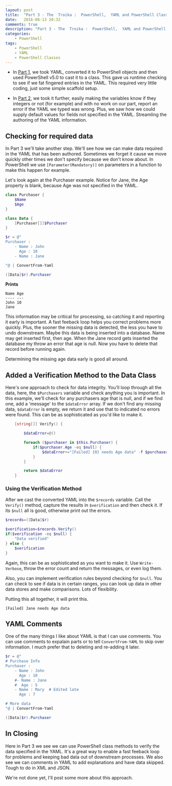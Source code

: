 ```yaml
---
layout: post
title:  "Part 3 - The  Troika :  PowerShell,  YAML and PowerShell Classes"
date:   2016-08-13 20:32
comments: true
description: "Part 3 - The  Troika :  PowerShell,  YAML and PowerShell Classes"
categories: 
    - PowerShell
tags: 
    - PowerShell
    - YAML
    - PowerShell Classes
---
```


* In [Part 1](http://dougfinke.com/blog/the-troika-powershell-yaml-and-powershell-classes/), we took YAML, converted it to PowerShell objects and then used PowerShell v5.0 to cast it to a class. This gave us runtime checking to see if we fat fingered entries in the YAML. This required very little coding, just some simple scaffold setup.

* In [Part 2](http://dougfinke.com/blog/part-2-the-troika-powershell-yaml-and-powershell-classes/), we took it further, easily making the variables know if they integers or not (for example) and with no work on our part, report an error if the YAML we typed was wrong. Plus, we saw how we could supply default values for fields not specified in the YAML. Streamling the authoring of the YAML information.

## Checking for required data
In Part 3 we'll take another step. We'll see how we can make data required in the YAML that has been authored. Sometimes we forget it cause we move quickly other times we don't specify because we don't know about. In PowerShell we use `[Parameter(Mandatory)]` on parameters in a function to make this happen for example.

Let's look again at the Purchaser example. Notice for Jane, the Age property is blank, because Age was not specified in the YAML.

```powershell
class Purchaser {
    $Name
    $Age
}

class Data {
    [Purchaser[]]$Purchaser
}

$r = @"
Purchaser :
    - Name : John
      Age : 10
    - Name : Jane

"@ | ConvertFrom-Yaml

([Data]$r).Purchaser
```

**Prints**

```
Name Age
---- ---
John 10
Jane
```

This information may be critical for processing, so catching it and reporting it early is important. A fast feeback loop helps you correct problems more quickly. Plus, the sooner the missing data is detected, the less you have to undo downstream. Maybe this data is being inserted into a database. Name may get inserted first, then age. When the Jane record gets inserted the database my throw an error that age is null. Now you have to delete that record before running again.

Determining the missing age data early is good all around.

## Added a Verification Method to the Data Class

Here's one approach to check for data integrity. You'll loop through all the data, here, the `$Purchasers` variable and check anything you is important. In this example, we'll check for any purchasers age that is null, and if we find one, add a 'message' to the `$dataError` array. If we don't find any missing data, `$dataError` is empty, we return it and use that to indicated no errors were found. This can be as sophisticated as you'd like to make it.

```powershell
    [string[]] Verify() {

        $dataError=@()

        foreach ($purchaser in $this.Purchaser) {
            if($purchaser.Age -eq $null) {
                $dataError+="[Failed] {0} needs Age data" -f $purchaser.Name
            }
        }

        return $dataError
    }
```

### Using the Verification Method

After we cast the converted YAML into the `$records` variable. Call the `Verify()` method, capture the results in `$verification` and then check it. If its `$null` all is good, otherwise print out the errors.

```powershell
$records=([Data]$r)

$verification=$records.Verify()
if($verification -eq $null) {
    "Data verified"
} else {
    $verification
}
```

Again, this can be as sophisticated as you want to make it. Use `Write-Verbose`, throw the error count and return the messages, or even log them.

Also, you can implement verification rules beyond checking for `$null`. You can check to see if data is in certain ranges, you can look up data in other data stores and make comparisons. Lots of flexibility.

Putting this all together, it will print this.

```
[Failed] Jane needs Age data
```

## YAML Comments
One of the many things I like about YAML is that I can use comments. You can use comments to expalain parts or to tell `ConvertFrom-YAML` to skip over information. I much prefer that to deleting and re-adding it later.

```powershell
$r = @"
# Purchase Info
Purchaser :
    - Name : John
      Age : 10
    #- Name : Jane
    #  Age : 5
    - Name : Mary  # Edited late
      Age : 7

# More data
"@ | ConvertFrom-Yaml

([Data]$r).Purchaser
```

## In Closing
Here in Part 3 we see we can use PowerShell class methods to verify the data specified in the YAML. It's a great way to enable a fast feeback loop for problems and keeping bad data out of downstream processes. We also see we can comments in YAML to add explanations and have data skipped. Tough to do in XML and JSON.

We're not done yet, I'll post some more about this approach.